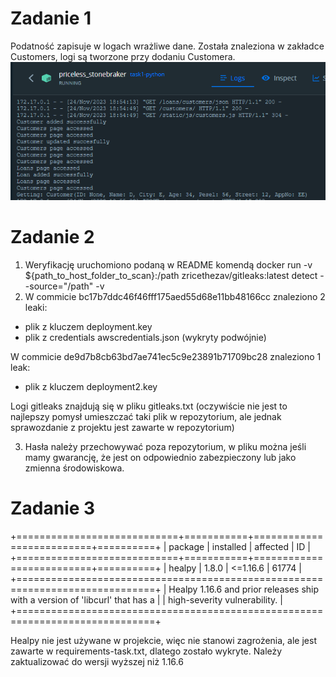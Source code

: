 # Zadanie 1

Podatność zapisuje w logach wrażliwe dane. Została znaleziona w zakładce Customers, logi są tworzone przy dodaniu Customera.
![Log leak proof](Logleak.png)

# Zadanie 2


1. Weryfikację uruchomiono podaną w README komendą docker run -v ${path_to_host_folder_to_scan}:/path zricethezav/gitleaks:latest detect --source="/path" -v 
2. W commicie bc17b7ddc46f46fff175aed55d68e11bb48166cc znaleziono 2 leaki:
- plik z kluczem deployment.key
- plik z credentials awscredentials.json (wykryty podwójnie)

W commicie de9d7b8cb63bd7ae741ec5c9e23891b71709bc28 znaleziono 1 leak:
- plik z kluczem deployment2.key

Logi gitleaks znajdują się w pliku gitleaks.txt (oczywiście nie jest to najlepszy pomysł umieszczać taki plik w repozytorium, ale jednak sprawozdanie z projektu jest zawarte w repozytorium)

3. Hasła należy przechowywać poza repozytorium, w pliku można jeśli mamy gwarancję, że jest on odpowiednio zabezpieczony lub jako zmienna środowiskowa.

# Zadanie 3

+============================+===========+==========================+==========+
| package                    | installed | affected                 | ID       |
+============================+===========+==========================+==========+
| healpy                     | 1.8.0     | <=1.16.6                 | 61774    |
+==============================================================================+
| Healpy 1.16.6 and prior releases ship with a version of 'libcurl' that has a |
| high-severity vulnerability.                                                 |
+==============================================================================+

Healpy nie jest używane w projekcie, więc nie stanowi zagrożenia, ale jest zawarte w requirements-task.txt, dlatego zostało wykryte. Należy zaktualizować do wersji wyższej niż 1.16.6